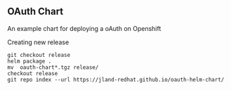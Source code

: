 ## OAuth Chart

An example chart for deploying a oAuth on Openshift



Creating new release

```
git checkout release
helm package .
mv  oauth-chart*.tgz release/
checkout release
git repo index --url https://jland-redhat.github.io/oauth-helm-chart/
```
